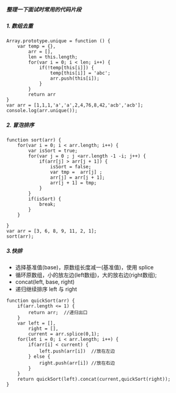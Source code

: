 ##### 整理一下面试时常用的代码片段
##### 1. 数组去重
```
Array.prototype.unique = function () {
	var temp = {},
		arr = [],
		len = this.length;
		for(var i = 0; i < len; i++) {
			if(!temp[this[i]]) {
				temp[this[i]] = 'abc';
				arr.push(this[i]);
			}
		}
		return arr
}
var arr = [1,1,1,'a','a',2,4,76,8,42,'acb','acb'];
console.log(arr.unique());
```
##### 2. 冒泡排序
```
function sort(arr) {
	for(var i = 0; i < arr.length; i++) {
		var isSort = true;
		for(var j = 0 ; j <arr.length -1 -i; j++) {
			if(arr[j] > arr[j + 1]) {
				isSort = false;
				var tmp =  arr[j] ;
				arr[j] = arr[j + 1];
				arr[j + 1] = tmp;
			}
		}
		if(isSort) {
			break;
		}
	}

}
var arr = [3, 6, 8, 9, 11, 2, 1];
sort(arr);
```
##### 3.快排

- 选择基准值(base)，原数组长度减一(基准值)，使用 splice
- 循环原数组，小的放左边(left数组)，大的放右边(right数组);
- concat(left, base, right)
- 递归继续排序 left 与 right
```
function quickSort(arr) {
    if(arr.length <= 1) {
        return arr;  //递归出口
    }
    var left = [],
        right = [],
        current = arr.splice(0,1); 
    for(let i = 0; i < arr.length; i++) {
        if(arr[i] < current) {
            left.push(arr[i])  //放在左边
        } else {
            right.push(arr[i]) //放在右边
        }
    }
    return quickSort(left).concat(current,quickSort(right));
}
```